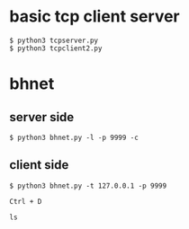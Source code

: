 # basic tcp client server
    $ python3 tcpserver.py
    $ python3 tcpclient2.py


# bhnet
## server side

    $ python3 bhnet.py -l -p 9999 -c  


## client side

    $ python3 bhnet.py -t 127.0.0.1 -p 9999

    Ctrl + D

    ls


